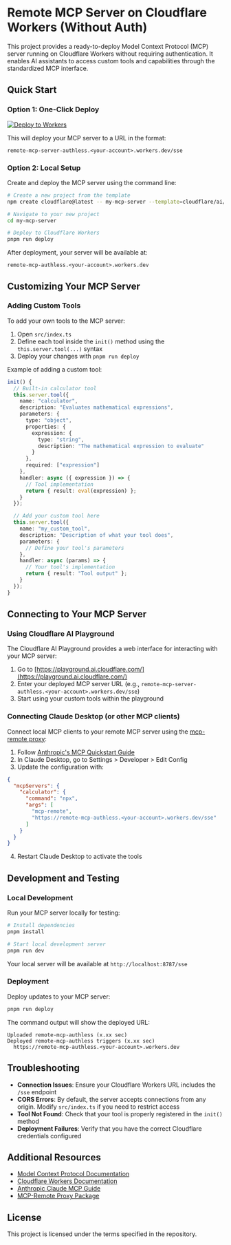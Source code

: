 # Remote MCP Server on Cloudflare Workers (Without Auth)

This project provides a ready-to-deploy Model Context Protocol (MCP) server running on Cloudflare Workers without requiring authentication. It enables AI assistants to access custom tools and capabilities through the standardized MCP interface.

## Quick Start

### Option 1: One-Click Deploy

[![Deploy to Workers](https://deploy.workers.cloudflare.com/button)](https://deploy.workers.cloudflare.com/?url=https://github.com/cloudflare/ai/tree/main/demos/remote-mcp-authless)

This will deploy your MCP server to a URL in the format:

```
remote-mcp-server-authless.<your-account>.workers.dev/sse
```

### Option 2: Local Setup

Create and deploy the MCP server using the command line:

```bash
# Create a new project from the template
npm create cloudflare@latest -- my-mcp-server --template=cloudflare/ai/demos/remote-mcp-authless

# Navigate to your new project
cd my-mcp-server

# Deploy to Cloudflare Workers
pnpm run deploy
```

After deployment, your server will be available at:

```
remote-mcp-authless.<your-account>.workers.dev
```

## Customizing Your MCP Server

### Adding Custom Tools

To add your own tools to the MCP server:

1. Open `src/index.ts`
2. Define each tool inside the `init()` method using the `this.server.tool(...)` syntax
3. Deploy your changes with `pnpm run deploy`

Example of adding a custom tool:

```typescript
init() {
  // Built-in calculator tool
  this.server.tool({
    name: "calculator",
    description: "Evaluates mathematical expressions",
    parameters: {
      type: "object",
      properties: {
        expression: {
          type: "string",
          description: "The mathematical expression to evaluate"
        }
      },
      required: ["expression"]
    },
    handler: async ({ expression }) => {
      // Tool implementation
      return { result: eval(expression) };
    }
  });

  // Add your custom tool here
  this.server.tool({
    name: "my_custom_tool",
    description: "Description of what your tool does",
    parameters: {
      // Define your tool's parameters
    },
    handler: async (params) => {
      // Your tool's implementation
      return { result: "Tool output" };
    }
  });
}
```

## Connecting to Your MCP Server

### Using Cloudflare AI Playground

The Cloudflare AI Playground provides a web interface for interacting with your MCP server:

1. Go to [https://playground.ai.cloudflare.com/](https://playground.ai.cloudflare.com/)
2. Enter your deployed MCP server URL (e.g., `remote-mcp-server-authless.<your-account>.workers.dev/sse`)
3. Start using your custom tools within the playground

### Connecting Claude Desktop (or other MCP clients)

Connect local MCP clients to your remote MCP server using the [mcp-remote proxy](https://www.npmjs.com/package/mcp-remote):

1. Follow [Anthropic's MCP Quickstart Guide](https://modelcontextprotocol.io/quickstart/user)
2. In Claude Desktop, go to Settings > Developer > Edit Config
3. Update the configuration with:

```json
{
  "mcpServers": {
    "calculator": {
      "command": "npx",
      "args": [
        "mcp-remote",
        "https://remote-mcp-authless.<your-account>.workers.dev/sse"
      ]
    }
  }
}
```

4. Restart Claude Desktop to activate the tools

## Development and Testing

### Local Development

Run your MCP server locally for testing:

```bash
# Install dependencies
pnpm install

# Start local development server
pnpm run dev
```

Your local server will be available at `http://localhost:8787/sse`

### Deployment

Deploy updates to your MCP server:

```bash
pnpm run deploy
```

The command output will show the deployed URL:

```
Uploaded remote-mcp-authless (x.xx sec)
Deployed remote-mcp-authless triggers (x.xx sec)
  https://remote-mcp-authless.<your-account>.workers.dev
```

## Troubleshooting

- **Connection Issues**: Ensure your Cloudflare Workers URL includes the `/sse` endpoint
- **CORS Errors**: By default, the server accepts connections from any origin. Modify `src/index.ts` if you need to restrict access
- **Tool Not Found**: Check that your tool is properly registered in the `init()` method
- **Deployment Failures**: Verify that you have the correct Cloudflare credentials configured

## Additional Resources

- [Model Context Protocol Documentation](https://modelcontextprotocol.io/)
- [Cloudflare Workers Documentation](https://developers.cloudflare.com/workers/)
- [Anthropic Claude MCP Guide](https://docs.anthropic.com/claude/docs/model-context-protocol)
- [MCP-Remote Proxy Package](https://www.npmjs.com/package/mcp-remote)

## License

This project is licensed under the terms specified in the repository.
